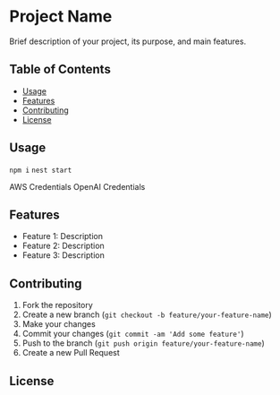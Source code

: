 # Project Name

Brief description of your project, its purpose, and main features.

## Table of Contents

- [Usage](#usage)
- [Features](#features)
- [Contributing](#contributing)
- [License](#license)

## Usage

`npm i`
`nest start`

AWS Credentials
OpenAI Credentials

## Features

- Feature 1: Description
- Feature 2: Description
- Feature 3: Description

## Contributing

1. Fork the repository
2. Create a new branch (`git checkout -b feature/your-feature-name`)
3. Make your changes
4. Commit your changes (`git commit -am 'Add some feature'`)
5. Push to the branch (`git push origin feature/your-feature-name`)
6. Create a new Pull Request

## License
